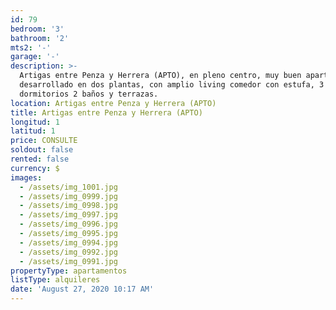 ```yaml
---
id: 79
bedroom: '3'
bathroom: '2'
mts2: '-'
garage: '-'
description: >-
  Artigas entre Penza y Herrera (APTO), en pleno centro, muy buen apartamento
  desarrollado en dos plantas, con amplio living comedor con estufa, 3
  dormitorios 2 baños y terrazas. 
location: Artigas entre Penza y Herrera (APTO)
title: Artigas entre Penza y Herrera (APTO)
longitud: 1
latitud: 1
price: CONSULTE
soldout: false
rented: false
currency: $
images:
  - /assets/img_1001.jpg
  - /assets/img_0999.jpg
  - /assets/img_0998.jpg
  - /assets/img_0997.jpg
  - /assets/img_0996.jpg
  - /assets/img_0995.jpg
  - /assets/img_0994.jpg
  - /assets/img_0992.jpg
  - /assets/img_0991.jpg
propertyType: apartamentos
listType: alquileres
date: 'August 27, 2020 10:17 AM'
---
```


